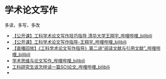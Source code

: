 # 学术论文写作



多读，多写，多改



- [【公开课】工科学术论文写作技巧指导 清华大学王翔宇_哔哩哔哩_bilibili](https://www.bilibili.com/video/av88373814/)
- [【公开课】工科学术论文写作指导-王翔宇_哔哩哔哩_bilibili](https://www.bilibili.com/video/av90086456/)
- [【直播回放】《工科学术论文写作指导》第二讲“阅读文献与引用文献”_哔哩哔哩_bilibili](https://www.bilibili.com/video/BV1t7411A7bc/?spm_id_from=333.788.recommend_more_video.-1)
- [学术思维与论文写作_哔哩哔哩_bilibili](https://www.bilibili.com/video/BV1UE411573N/?spm_id_from=333.788.recommend_more_video.0)
- [工科研究生该怎样读一篇SCI论文_哔哩哔哩_bilibili](https://www.bilibili.com/video/BV14r4y1N7cF/?spm_id_from=333.788.recommend_more_video.10)
- 


